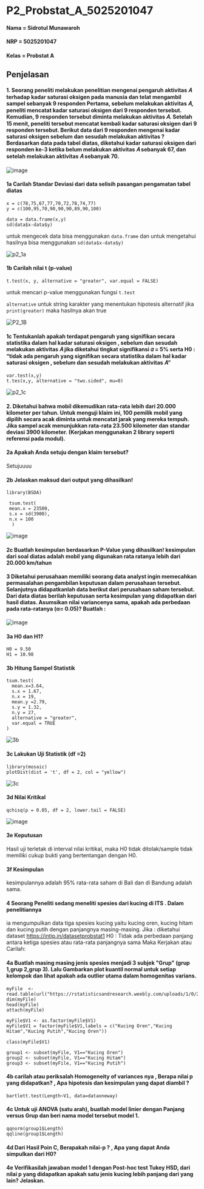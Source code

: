 # P2_Probstat_A_5025201047

#### Nama = Sidrotul Munawaroh
#### NRP = 5025201047
#### Kelas = Probstat A

## Penjelasan
#### 1. Seorang peneliti melakukan penelitian mengenai pengaruh aktivitas 𝐴 terhadap kadar saturasi oksigen pada manusia dan telat mengambil sampel sebanyak 9 responden Pertama, sebelum melakukan aktivitas 𝐴, peneliti mencatat kadar saturasi oksigen dari 9 responden tersebut. Kemudian, 9 responden tersebut diminta melakukan aktivitas 𝐴. Setelah 15 menit, peneliti tersebut mencatat kembali kadar saturasi oksigen dari 9 responden tersebut. Berikut data dari 9 responden mengenai kadar saturasi oksigen sebelum dan sesudah melakukan aktivitas ? Berdasarkan data pada tabel diatas, diketahui kadar saturasi oksigen dari responden ke-3 ketika belum melakukan aktivitas 𝐴 sebanyak 67, dan setelah melakukan aktivitas 𝐴 sebanyak 70.
![image](https://user-images.githubusercontent.com/94377420/170873908-14f45cec-a46d-4735-abcc-4503b3db504e.png)

#### 1a Carilah Standar Deviasi dari data selisih pasangan pengamatan tabel diatas
```
x = c(78,75,67,77,70,72,78,74,77)
y = c(100,95,70,90,90,90,89,90,100)
 
data = data.frame(x,y)
sd(data$x-data$y)

```
untuk mengecek data bisa menggunakan `data.frame` dan untuk mengetahui hasilnya bisa menggunakan `sd(data$x-data$y)`

![p2_1a](https://user-images.githubusercontent.com/94377420/170876085-1f3bea04-88eb-4e15-8678-5939c59d5cc9.png)



#### 1b Carilah nilai t (p-value)
```
t.test(x, y, alternative = "greater", var.equal = FALSE)

```
untuk mencari p-value menggunakan fungsi `t.test` 

`alternative` untuk string karakter yang menentukan hipotesis alternatif jika `print(greater)` maka hasilnya akan true

![P2_1B](https://user-images.githubusercontent.com/94377420/170876341-de61a401-1327-4b94-8c3c-722a5250f979.png)


#### 1c Tentukanlah apakah terdapat pengaruh yang signifikan secara statistika dalam hal kadar saturasi oksigen , sebelum dan sesudah melakukan aktivitas 𝐴 jika diketahui tingkat signifikansi 𝛼 = 5% serta H0 : “tidak ada pengaruh yang signifikan secara statistika dalam hal kadar saturasi oksigen , sebelum dan sesudah melakukan aktivitas 𝐴”

```
var.test(x,y)
t.tes(x,y, alternative = "two.sided", mu=0)

```
![p2_1c](https://user-images.githubusercontent.com/94377420/170876391-3b19b5ae-959a-4abb-97e1-958d4d14e1e9.png)

#### 2. Diketahui bahwa mobil dikemudikan rata-rata lebih dari 20.000 kilometer per tahun. Untuk menguji klaim ini, 100 pemilik mobil yang dipilih secara acak diminta untuk mencatat jarak yang mereka tempuh. Jika sampel acak menunjukkan rata-rata 23.500 kilometer dan standar deviasi 3900 kilometer. (Kerjakan menggunakan 2 library seperti referensi pada modul).

#### 2a Apakah Anda setuju dengan klaim tersebut? 
Setujuuuu
#### 2b Jelaskan maksud dari output yang dihasilkan!

```
library(BSDA)

 tsum.test(
 mean.x = 23500, 
 s.x = sd(3900), 
 n.x = 100
  )
```

![image](https://user-images.githubusercontent.com/94377420/170876723-abfcafb3-9b10-49b9-97ac-aa116b1dd1fc.png)

#### 2c Buatlah kesimpulan berdasarkan P-Value yang dihasilkan! kesimpulan dari soal diatas adalah mobil yang digunakan rata ratanya lebih dari 20.000 km/tahun

#### 3 Diketahui perusahaan memiliki seorang data analyst ingin memecahkan permasalahan pengambilan keputusan dalam perusahaan tersebut. Selanjutnya didapatkanlah data berikut dari perusahaan saham tersebut. Dari data diatas berilah keputusan serta kesimpulan yang didapatkan dari hasil diatas. Asumsikan nilai variancenya sama, apakah ada perbedaan pada rata-ratanya (α= 0.05)? Buatlah :

![image](https://user-images.githubusercontent.com/94377420/170876974-88db3e1e-b970-4752-b98f-bef22805b4ee.png)

#### 3a H0 dan H1?
```
H0 = 9.50
H1 = 10.98
```

#### 3b Hitung Sampel Statistik
```
tsum.test(
  mean.x=3.64,
  s.x = 1.67,
  n.x = 19, 
  mean.y =2.79,
  s.y = 1.32,
  n.y = 27, 
  alternative = "greater",
  var.equal = TRUE
)
```
![3b](https://user-images.githubusercontent.com/94377420/170878847-c1ffbb9e-c6b7-4551-9d84-791a530aacbf.png)

#### 3c Lakukan Uji Statistik (df =2)
```
library(mosaic)
plotDist(dist = 't', df = 2, col = "yellow")
```
![3c](https://user-images.githubusercontent.com/94377420/170878941-185ae8e3-5bc8-486d-9714-1558c6f612a7.png)

#### 3d Nilai Kritikal

```
qchisq(p = 0.05, df = 2, lower.tail = FALSE)
```
![image](https://user-images.githubusercontent.com/94377420/170878991-36fc51a7-bf34-4635-a079-e37966b64298.png)

#### 3e Keputusan
Hasil uji terletak di interval nilai kritikal, maka H0 tidak ditolak/sample tidak memiliki cukup bukti yang bertentangan dengan H0.

#### 3f Kesimpulan
kesimpulannya adalah 95% rata-rata saham di Bali dan di Bandung adalah sama.

#### 4 Seorang Peneliti sedang meneliti spesies dari kucing di ITS . Dalam penelitiannya
ia mengumpulkan data tiga spesies kucing yaitu kucing oren, kucing hitam dan
kucing putih dengan panjangnya masing-masing.
Jika :
diketahui dataset https://intip.in/datasetprobstat1
H0 : Tidak ada perbedaan panjang antara ketiga spesies atau rata-rata panjangnya
sama
Maka Kerjakan atau Carilah:

#### 4a Buatlah masing masing jenis spesies menjadi 3 subjek "Grup" (grup 1,grup 2,grup 3). Lalu Gambarkan plot kuantil normal untuk setiap kelompok dan lihat apakah ada outlier utama dalam homogenitas varians.
```
myFile  <- read.table(url("https://rstatisticsandresearch.weebly.com/uploads/1/0/2/6/1026585/onewayanova.txt"))
dim(myFile)
head(myFile)
attach(myFile)

myFile$V1 <- as.factor(myFile$V1)
myFile$V1 = factor(myFile$V1,labels = c("Kucing Oren","Kucing Hitam","Kucing Putih","Kucing Oren"))

class(myFile$V1)

group1 <- subset(myFile, V1=="Kucing Oren")
group2 <- subset(myFile, V1=="Kucing Hitam")
group3 <- subset(myFile, V1=="Kucing Putih")
```

#### 4b carilah atau periksalah Homogeneity of variances nya , Berapa nilai p yang didapatkan? , Apa hipotesis dan kesimpulan yang dapat diambil ?

```
bartlett.test(Length~V1, data=dataoneway)
```

#### 4c Untuk uji ANOVA (satu arah), buatlah model linier dengan Panjang versus Grup dan beri nama model tersebut model 1.

```
qqnorm(group1$Length)
qqline(group1$Length)
```

#### 4d Dari Hasil Poin C, Berapakah nilai-p ? , Apa yang dapat Anda simpulkan dari H0?

#### 4e Verifikasilah jawaban model 1 dengan Post-hoc test Tukey HSD, dari nilai p yang didapatkan apakah satu jenis kucing lebih panjang dari yang lain? Jelaskan.

